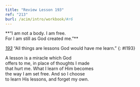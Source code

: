 ```yaml
---
title: "Review Lesson 193"
ref: "213"
burl: /acim/intro/workbook/#r6
---
```


<div markdown="1" class="center">
**“I am not a body. I am free.<br/>
For I am still as God created me.”**
</div>

[*193*](/workbook/l193/?r=1) “All things are lessons God would have me learn.”
{: #l193}

<div markdown="1" class="review center">
A lesson is a miracle which God<br/>
offers to me, in place of thoughts I made<br/>
that hurt me. What I learn of Him becomes<br/>
the way I am set free. And so I choose<br/>
to learn His lessons, and forget my own.
</div>

